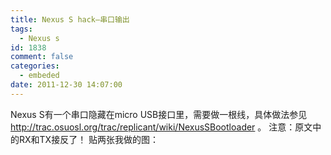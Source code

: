 ```yaml
---
title: Nexus S hack–串口输出
tags:
  - Nexus s
id: 1838
comment: false
categories:
  - embeded
date: 2011-12-30 14:07:00
---
```


Nexus S有一个串口隐藏在micro USB接口里，需要做一根线，具体做法参见
http://trac.osuosl.org/trac/replicant/wiki/NexusSBootloader
。
注意：原文中的RX和TX接反了！
贴两张我做的图：
